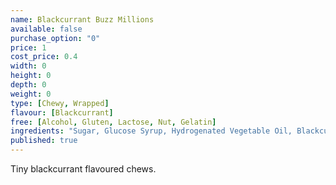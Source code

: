 ```yaml
---
name: Blackcurrant Buzz Millions
available: false
purchase_option: "0"
price: 1
cost_price: 0.4
width: 0
height: 0
depth: 0
weight: 0
type: [Chewy, Wrapped]
flavour: [Blackcurrant]
free: [Alcohol, Gluten, Lactose, Nut, Gelatin]
ingredients: "Sugar, Glucose Syrup, Hydrogenated Vegetable Oil, Blackcurrant Juice From Concentrate 3% Acid (Citric Acid), Starch, Concentrates (Black Carrot, Hibiscus) Gelling Agents, E414, E418, Flavouring Emulsifier E473."
published: true
---
```

Tiny blackcurrant flavoured chews.